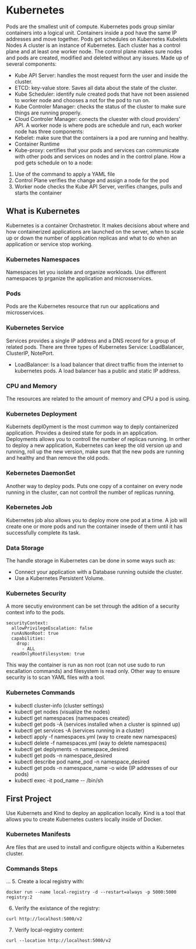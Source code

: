 # Kubernetes
Pods are the smallest unit of compute. Kubernetes pods group similar containers into a logical unit. Containers inside a pod have the same IP addresses and move together. Pods get schedules on Kubernetes Kubelets Nodes
A cluster is an instance of Kubernetes. Each cluster has a control plane and at least one worker node. 
The control plane makes sure nodes and pods are created, modified and deleted without any issues. Made up of several components:
- Kube API Server: handles the most request form the user and inside the cluster.
- ETCD: key-value store. Saves all data about the state of the cluster.
- Kube Scheduler: identify nule created pods that have not been assiened to worker node and chooses a not for the pod to run on.
- Kube Controler Manager: checks the status of the cluster to make sure things are running properly.
- Cloud Controler Manager: conects the cluester with cloud providers' API.
A worker node is where pods are schedule and run, each worker node has three components:
- Kebelet: make sure that the containers ia a pod are running and healthy.
- Container Runtime
- Kube-proxy: certifies that your pods and services can communicate with other pods and services on nodes and in the control plane.
How a pod gets schedule on to a node:
1. Use of the command to apply a YAML file
2. Control Plane verifies the change and assign a node for the pod
3. Worker node checks the Kube API Server, verifies changes, pulls and starts the container

## What is Kubernetes
Kubernetes is a container Orchastretor. It makes decisions about where and how containerized applications are launched on the server, when to scale up or down the number of application replicas and what to do when an application or service stop working. 

### Kubernetes Namespaces
Namespaces let you isolate and organize workloads. Use different namespaces tp prganize the application and microsservices.

### Pods
Pods are the Kubernetes resource that run our applications and microsservices. 

### Kubernetes Service 
Services provides a single IP address and a DNS record for a group of related pods. There are three types of Kubernetes Service: LoadBalancer, ClusterIP, NotePort. 
- LoadBalancer: Is a load balancer that direct traffic from the internet to kubernetes pods. A load balancer has a public and static IP address. 

### CPU and Memory
The resources are related to the amount of memory and CPU a pod is using.

### Kubernetes Deployment
Kubernets depl0yment is the most cummon way to deply containerized application. Provides a desired state for pods in an application. Deployments allows you to controll the number of replicas running. In orther to deploy a new application, Kubernetes can keep the old version up and running, roll up the new version, make sure that the new pods are running and healthy and than remove the old pods.

### Kebernetes DaemonSet
Another way to deploy pods. Puts one copy of a container on every node running in the cluster, can not controll the number of replicas running. 

### Kebernetes Job
Kubernetes job also allows you to deploy more one pod at a time. A job will create one or more pods and run the container insede of them until it has successfully complete its task.

### Data Storage
The handle storage in Kubernetes can be done in some ways such as:
- Connect your application with a Database running outside the cluster.
- Use a Kubernetes Persistent Volume.

### Kubernetes Security
A more secutiy environment can be set through the adition of a security context info to the pods.
``` 
securityContext:
  allowPrivilegeEscalation: false
  runAsNonRoot: true
  capabilities:
    drop:
      - ALL
  readOnlyRootFilesystem: true
```
This way the container is run as non root (can not use sudo to run escallation commands) and filesystem is read only.
Other way to ensure security is to scan YAML files with a tool.

### Kubernetes Commands
- kubectl cluster-info (cluster settings)
- kubectl get nodes (visualize the nodes)
- kubectl get namespaces (namespaces created)
- kubectl get pods -A (services installed when a cluster is spinned up)
- kubectl get services -A (services running in a cluster) 
- kebectl apply -f namespaces.yml (way to create new namespaces)
- kubectl delete -f namespaces.yml (way to delete namespaces)
- kubectl get deplyments -n namespace_desired
- kubectl get pods -n namespace_desired
- kubectl describe pod name_pod -n namespace_desired
- kubectl get pods -n namespace_name -o wide (IP addresses of our pods)
- kubectl exec -it pod_name -- /bin/sh

## First Project
Use Kubernets and Kind to deploy an application locally. Kind is a tool that allows you to create Kubernetes custers locally inside of Docker.

### Kubernetes Manifests
Are files that are used to install and configure objects within a Kubernetes cluster.

### Commands Steps
...
5. Create a local registry with:
```
docker run --name local-registry -d --restart=always -p 5000:5000 registry:2
```
6. Verify the existance of the registry:
```
curl http://localhost:5000/v2
```
7. Verify local-registry content:
```
curl --location http://localhost:5000/v2
```
